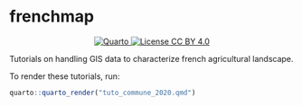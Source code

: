 # frenchmap

<p align="center">
  <a href="https://quarto.org/">
    <img src="https://img.shields.io/badge/Made%20with-Quarto-blue.svg" alt="Quarto">
  </a>
  <a href="https://choosealicense.com/licenses/cc-by-4.0/">
    <img src="https://img.shields.io/badge/License-CC%20BY%204.0-green.svg" alt="License CC BY 4.0">
  </a>
</p>


Tutorials on handling GIS data to characterize french agricultural landscape.




To render these tutorials, run:
```r
quarto::quarto_render("tuto_commune_2020.qmd")
```